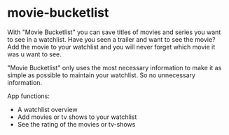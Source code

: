 # movie-bucketlist
With "Movie Bucketlist" you can save titles of movies and series you want to see in a watchlist. Have you seen a trailer and want to see the movie? Add the movie to your watchlist and you will never forget which movie it was u want to see.

"Movie Bucketlist" only uses the most necessary information to make it as simple as possible to maintain your watchlist. So no unnecessary information.

App functions:
- A watchlist overview
- Add movies or tv shows to your watchlist
- See the rating of the movies or tv-shows
